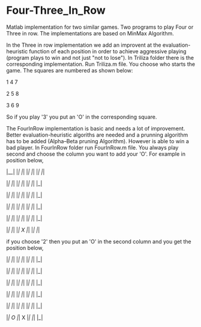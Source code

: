 # Four-Three_In_Row

Matlab implementation for two similar games. Two programs to play Four or Three in row. The implementations are based on MinMax Algorithm. 

In the Three in row implementation we add an improvent at the evaluation-heuristic function of each position in order to achieve aggressive playing (program plays to win and not just "not to lose"). In Triliza folder there is the corresponding implementation. Run Triliza.m file. You choose who starts the game. The squares are numbered as shown below:

1   4   7

2   5   8

3   6   9

So if you play '3' you put an 'O' in the corresponding square. 


The FourInRow implementation is basic and needs a lot of improvement. Better evaluation-heuristic algoriths are needed and a prunning algorithm has to be added (Alpha–Beta pruning Algorithm). However is able to win a bad player. In FourInRow folder run FourInRow.m file. You always play second and choose the column you want to add your 'O'. For example in position below,

|__|     |_|     |_|     |_|     |_|     |_|     |_|	

|_|	|_|	|_|	|_|	|_|	|_|	|_|	

|_|	|_|	|_|	|_|	|_|	|_|	|_|	

|_|	|_|	|_|	|_|	|_|	|_|	|_|	

|_|	|_|	|_|	|_|	|_|	|_|	|_|	

|_|	|_|	|_|	 X	|_|	|_| 	|_|


if you choose '2' then you put an 'O' in the second column and you get the position below,

|_|	|_|	|_|	|_|	|_|	|_|	|_|	

|_|	|_|	|_|	|_|	|_|	|_|	|_|	

|_|	|_|	|_|	|_|	|_|	|_|	|_|	

|_|	|_|	|_|	|_|	|_|	|_|	|_|	

|_|	|_|	|_|	|_|	|_|	|_|	|_|	

|_|	 O	|_|	 X	|_|	|_|	|_|

